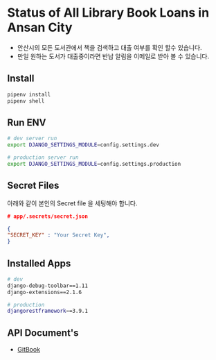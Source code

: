 # Status of All Library Book Loans in Ansan City

- 안산시의 모든 도서관에서 책을 검색하고 대출 여부를 확인 할수 있습니다.
- 만일 원하는 도서가 대출중이라면 반납 알림을 이메일로 받아 볼 수 있습니다.

## Install

```bash
pipenv install
pipenv shell
```

## Run ENV

```bash
# dev server run
export DJANGO_SETTINGS_MODULE=config.settings.dev

# production server run
export DJANGO_SETTINGS_MODULE=config.settings.production
```

## Secret Files

아래와 같이 본인의 Secret file 을 세팅해야 합니다.

```json
# app/.secrets/secret.json

{
"SECRET_KEY" : "Your Secret Key",
}
```

## Installed Apps

```bash
# dev
django-debug-toolbar==1.11
django-extensions==2.1.6

# production
djangorestframework==3.9.1
```

## API Document's
- [GitBook](https://ansan-library-search.gitbook.io/project/)
